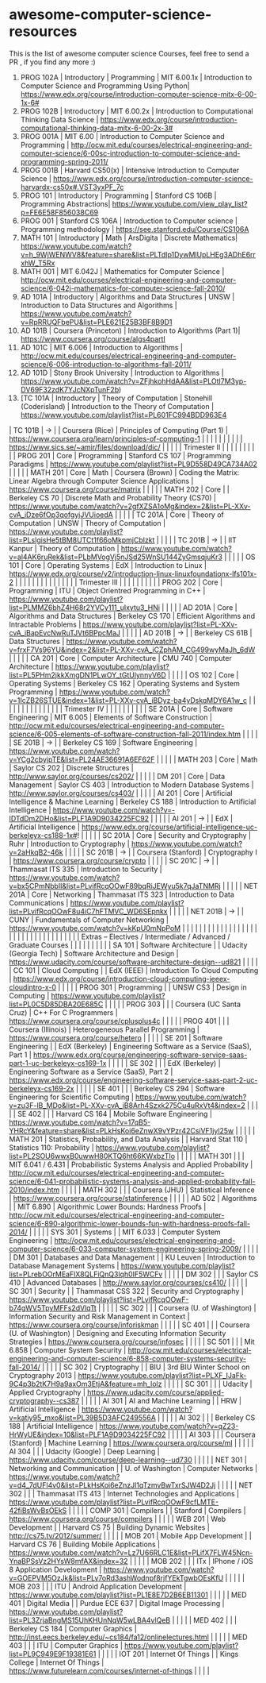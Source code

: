 # awesome-computer-science-resources

This is the list of awesome computer science Courses, feel free to send a PR , if you find any more :)

  1. PROG 102A | Introductory | Programming | MIT 6.00.1x | Introduction to Computer Science and Programming Using Python| https://www.edx.org/course/introduction-computer-science-mitx-6-00-1x-6#
  2. PROG 102B | Introductory | MIT 6.00.2x | Introduction to Computational Thinking Data Science | https://www.edx.org/course/introduction-computational-thinking-data-mitx-6-00-2x-3#
  3. PROG 001A | MIT 6.00     | Introduction to Computer Science and Programming  | http://ocw.mit.edu/courses/electrical-engineering-and-computer-science/6-00sc-introduction-to-computer-science-and-programming-spring-2011/
  4. PROG 001B | Harvard CS50(x) | Intensive Introduction to Computer Science | https://www.edx.org/course/introduction-computer-science-harvardx-cs50x#.VST3yxPF_7c
  5. PROG 101  | Introductory | Programming | Stanford CS 106B | Programming Abstractions| https://www.youtube.com/view_play_list?p=FE6E58F856038C69
  6. PROG 001  | Stanford CS 106A | Introduction to Computer science | Programming methodology | https://see.stanford.edu/Course/CS106A 
  7. MATH 101  | Introductory | Math | ArsDigita | Discrete Mathematics| https://www.youtube.com/watch?v=h_9WjWENWV8&feature=share&list=PLTdIp1DywMlUpLHEg3ADhE6rrxhW_T5Rx
  8. MATH 001  | MIT 6.042J | Mathematics for Computer Science | http://ocw.mit.edu/courses/electrical-engineering-and-computer-science/6-042j-mathematics-for-computer-science-fall-2010/
  9. AD 101A   | Introductory | Algorithms and Data Structures | UNSW | Introduction to Data Structures and Algorithms | https://www.youtube.com/watch?v=RpRRUQFbePU&list=PLE621E25B3BF8B9D1
  10. AD 101B  | Coursera (Princeton) | Introduction to Algorithms (Part 1)| https://www.coursera.org/course/algs4partI
  11. AD 101C  | MIT 6.006 | Introduction to Algorithms | http://ocw.mit.edu/courses/electrical-engineering-and-computer-science/6-006-introduction-to-algorithms-fall-2011/ 
  12. AD 101D  | Stony Brook University | Introduction to Algorithms | https://www.youtube.com/watch?v=ZFjhkohHdAA&list=PLOtl7M3yp-DV69F32zdK7YJcNXpTunF2b)
  13. [TC 101A  | Introductory | Theory of Computation | Stonehill (Coderisland) | Introduction to the Theory of Computation | https://www.youtube.com/playlist?list=PL601FC994BDD963E4
  
| TC 101B                                                         | →                                          |                                            | Coursera (Rice)             | Principles of Computing (Part 1)                                        | https://www.coursera.org/learn/principles-of-computing-1                                                                                                |  |  |  | 
|                                                                 |                                            |                                            |                             |                                                                         | https://www.sics.se/~amir/files/download/dic/                                                                                                           |  |  |  | 
| Trimester II                                                    |                                            |                                            |                             |                                                                         |                                                                                                                                                         |  |  |  | 
| PROG 201                                                        | Core                                       | Programming                                | Stanford CS 107             | Programming Paradigms                                                   | https://www.youtube.com/playlist?list=PL9D558D49CA734A02                                                                                                |  |  |  | 
| MATH 201                                                        | Core                                       | Math                                       | Coursera (Brown)            | Coding the Matrix: Linear Algebra through Computer Science Applications | https://www.coursera.org/course/matrix                                                                                                                  |  |  |  | 
| MATH 202                                                        | Core                                       |                                            | Berkeley CS 70              | Discrete Math and Probability Theory (CS70)                             | https://www.youtube.com/watch?v=2gfXZSA1oMg&index=2&list=PL-XXv-cvA_iDze6fOp3qofgyjJVUioedA                                                             |  |  |  | 
| TC 201A                                                         | Core                                       | Theory of Computation                      | UNSW                        | Theory of Computation                                                   | https://www.youtube.com/playlist?list=PLslgisHe5tBM8UTCt1f66oMkpmjCblzkt                                                                                |  |  |  | 
| TC 201B                                                         | →                                          |                                            | IIT Kanpur                  | Theory of Computation                                                   | https://www.youtube.com/watch?v=al4AK6ruRek&list=PLbMVogVj5nJSd25WnSU144ZyGmsqjuKr3                                                                     |  |  |  | 
| OS 101                                                          | Core                                       | Operating Systems                          | EdX                         | Introduction to Linux                                                   | https://www.edx.org/course/v2/introduction-linux-linuxfoundationx-lfs101x-2                                                                             |  |  |  | 
|                                                                 |                                            |                                            |                             |                                                                         |                                                                                                                                                         |  |  |  | 
| Trimester III                                                   |                                            |                                            |                             |                                                                         |                                                                                                                                                         |  |  |  | 
| PROG 202                                                        | Core                                       | Programming                                | ITU                         | Object Orientred Programming in C++                                     | https://www.youtube.com/playlist?list=PLMMZ6bhZ4H68r2YVCy111_uIxytu3_HNi                                                                                |  |  |  | 
| AD 201A                                                         | Core                                       | Algorithms and Data Structures             | Berkeley CS 170             | Efficient Algorithms and Intractable Problems                           | https://www.youtube.com/playlist?list=PL-XXv-cvA_iBapEvcNwRuTJVt6BPpcMaJ                                                                                |  |  |  | 
| AD 201B                                                         | →                                          |                                            | Berkeley CS 61B             | Data Structures                                                         | https://www.youtube.com/watch?v=frxF7Vs96YU&index=2&list=PL-XXv-cvA_iCZphAM_CG499wyMaJh_6dW                                                             |  |  |  | 
| CA 201                                                          | Core                                       | Computer Architecture                      | CMU 740                     | Computer Architecture                                                   | https://www.youtube.com/playlist?list=PL5PHm2jkkXmgDN1PLwOY_tGtUlynnyV6D                                                                                |  |  |  | 
| OS 102                                                          | Core                                       | Operating Systems                          | Berkeley CS 162             | Operating Systems and System Programming                                | https://www.youtube.com/watch?v=1IcZB26STUE&index=1&list=PL-XXv-cvA_iBDyz-ba4yDskqMDY6A1w_c                                                             |  |  |  | 
|                                                                 |                                            |                                            |                             |                                                                         |                                                                                                                                                         |  |  |  | 
| Trimester IV                                                    |                                            |                                            |                             |                                                                         |                                                                                                                                                         |  |  |  | 
| SE 201A                                                         | Core                                       | Software Engineering                       | MIT 6.005                   | Elements of Software Construction                                       | http://ocw.mit.edu/courses/electrical-engineering-and-computer-science/6-005-elements-of-software-construction-fall-2011/index.htm                      |  |  |  | 
| SE 201B                                                         | →                                          |                                            | Berkeley CS 169             | Software Engineering                                                    | https://www.youtube.com/watch?v=YCg2cbyjpTE&list=PL24AE36691A6EF62F                                                                                     |  |  |  | 
| MATH 203                                                        | Core                                       | Math                                       | Saylor CS 202               | Discrete Structures                                                     | http://www.saylor.org/courses/cs202/                                                                                                                    |  |  |  | 
| DM 201                                                          | Core                                       | Data Management                            | Saylor CS 403               | Introduction to Modern Database Systems                                 | http://www.saylor.org/courses/cs403/                                                                                                                    |  |  |  | 
| AI 201                                                          | Core                                       | Artificial Intelligence & Machine Learning | Berkeley CS 188             | Introduction to Artificial Intelligence                                 | https://www.youtube.com/watch?v=-IDTdDm2DHo&list=PLF1A9D9034225FC92                                                                                     |  |  |  | 
| AI 201                                                          | →                                          |                                            | EdX                         | Artificial Intelligence                                                 | https://www.edx.org/course/artificial-intelligence-uc-berkeleyx-cs188-1x#!                                                                              |  |  |  | 
| SC 201A                                                         | Core                                       | Security and Cryptography                  | Ruhr                        | Introduction to Cryptography                                            | https://www.youtube.com/watch?v=2aHkqB2-46k                                                                                                             |  |  |  | 
| SC 201B                                                         | →                                          |                                            | Coursera (Stanford)         | Cryptography I                                                          | https://www.coursera.org/course/crypto                                                                                                                  |  |  |  | 
| SC 201C                                                         | →                                          |                                            | Thammasat ITS 335           | Introduction to Security                                                | https://www.youtube.com/watch?v=bx5CPmNbblI&list=PLvifRcqOOwF89bqRiJEWyu5k7qJaTNMRj                                                                     |  |  |  | 
| NET 201A                                                        | Core                                       | Networking                                 | Thammasat ITS 323           | Introduction to Data Communications                                     | https://www.youtube.com/playlist?list=PLvifRcqOOwF8u4iC7hFTMVC_WD6SEpnkx                                                                                |  |  |  | 
| NET 201B                                                        | →                                          |                                            | CUNY                        | Fundamentals of Computer Networking                                     | https://www.youtube.com/watch?v=kKpU0mNpPoM                                                                                                             |  |  |  | 
|                                                                 |                                            |                                            |                             |                                                                         |                                                                                                                                                         |  |  |  | 
|                                                                 |                                            |                                            |                             |                                                                         |                                                                                                                                                         |  |  |  | 
|                                                                 |                                            |                                            |                             |                                                                         |                                                                                                                                                         |  |  |  | 
| Extras – Electives / Intermediate / Advanced / Graduate Courses |                                            |                                            |                             |                                                                         |                                                                                                                                                         |  |  |  | 
| SA 101                                                          | Software Architecture                      |                                            | Udacity (Georgia Tech)      | Software Architecture and Design                                        | https://www.udacity.com/course/software-architecture-design--ud821                                                                                      |  |  |  | 
| CC 101                                                          | Cloud Computing                            |                                            | EdX (IEEE)                  | Introduction To Cloud Computing                                         | https://www.edx.org/course/introduction-cloud-computing-ieeex-cloudintro-x-0                                                                            |  |  |  | 
| PROG 301                                                        | Programming                                |                                            | UNSW CS3                    | Design in Computing                                                     | https://www.youtube.com/playlist?list=PL0C5D85DBA20E685C                                                                                                |  |  |  | 
| PROG 303                                                        |                                            |                                            | Coursera (UC Santa Cruz)    | C++ For C Programmers                                                   | https://www.coursera.org/course/cplusplus4c                                                                                                             |  |  |  | 
| PROG 401                                                        |                                            |                                            | Coursera (Illinois)         | Heterogeneous Parallel Programming                                      | https://www.coursera.org/course/hetero                                                                                                                  |  |  |  | 
| SE 201                                                          | Software Engineering                       |                                            | EdX (Berkeley)              | Engineering Software as a Service (SaaS), Part 1                        | https://www.edx.org/course/engineering-software-service-saas-part-1-uc-berkeleyx-cs169-1x                                                               |  |  |  | 
| SE 302                                                          |                                            |                                            | EdX (Berkeley)              | Engineering Software as a Service (SaaS), Part 2                        | https://www.edx.org/course/engineering-software-service-saas-part-2-uc-berkeleyx-cs169-2x                                                               |  |  |  | 
| SE 401                                                          |                                            |                                            | Berkeley CS 294             | Software Engineering for Scientific Computing                           | https://www.youtube.com/watch?v=zu3F-lB_MDo&list=PL-XXv-cvA_iB8Arh4Szxk275Cu4uRxVt4&index=2                                                             |  |  |  | 
| SE 402                                                          |                                            |                                            | Harvard CS 164              | Mobile Software Engineering                                             | https://www.youtube.com/watch?v=17qB5-YHRcY&feature=share&list=PLkHsKoi6eZnwX9vYPzr42CsiVF1jyl25w                                                       |  |  |  | 
| MATH 201                                                        | Statistics, Probability, and Data Analysis |                                            | Harvard Stat 110            | Statistics 110: Probability                                             | https://www.youtube.com/playlist?list=PL2SOU6wwxB0uwwH80KTQ6ht66KWxbzTIo                                                                                |  |  |  | 
| MATH 301                                                        |                                            |                                            | MIT 6.041 / 6.431           | Probabilistic Systems Analysis and Applied Probability                  | http://ocw.mit.edu/courses/electrical-engineering-and-computer-science/6-041-probabilistic-systems-analysis-and-applied-probability-fall-2010/index.htm |  |  |  | 
| MATH 302                                                        |                                            |                                            | Coursera (JHU)              | Statistical Inference                                                   | https://www.coursera.org/course/statinference                                                                                                           |  |  |  | 
| AD 502                                                          | Algorithms                                 |                                            | MIT 6.890                   | Algorithmic Lower Bounds: Hardness Proofs                               | http://ocw.mit.edu/courses/electrical-engineering-and-computer-science/6-890-algorithmic-lower-bounds-fun-with-hardness-proofs-fall-2014/               |  |  |  | 
| SYS 301                                                         | Systems                                    |                                            | MIT 6.033                   | Computer System Engineering                                             | http://ocw.mit.edu/courses/electrical-engineering-and-computer-science/6-033-computer-system-engineering-spring-2009/                                   |  |  |  | 
| DM 301                                                          | Databases and Data Management              |                                            | KU Leuven                   | Introduction to Database Management Systems                             | https://www.youtube.com/playlist?list=PLrebOOrMEaFlX8QLFiQnQ3lqh0IF5WCFv                                                                                |  |  |  | 
| DM 302                                                          |                                            |                                            | Saylor CS 410               | Advanced Databases                                                      | http://www.saylor.org/courses/cs410/                                                                                                                    |  |  |  | 
| SC 301                                                          | Security                                   |                                            | Thammasat CSS 322           | Security and Cryptography                                               | https://www.youtube.com/playlist?list=PLvifRcqOOwF-b74gWV5TpyMFFs2dVlqTt                                                                                |  |  |  | 
| SC 302                                                          |                                            |                                            | Coursera (U. of Washington) | Information Security and Risk Management in Context                     | https://www.coursera.org/course/inforiskman                                                                                                             |  |  |  | 
| SC 401                                                          |                                            |                                            | Coursera (U. of Washington) | Designing and Executing Information Security Strategies                 | https://www.coursera.org/course/infosec                                                                                                                 |  |  |  | 
| SC 501                                                          |                                            |                                            | Mit 6.858                   | Computer System Security                                                | http://ocw.mit.edu/courses/electrical-engineering-and-computer-science/6-858-computer-systems-security-fall-2014/                                       |  |  |  | 
| SC 302                                                          | Cryptography                               |                                            | BIU                         | 3rd BIU Winter School on Cryptography 2013                              | https://www.youtube.com/playlist?list=PLXF_IJaFk-9C4p3b2tK7H9a9axOm3EtjA&feature=mh_lolz                                                                |  |  |  | 
| SC 301                                                          |                                            |                                            | Udacity                     | Applied Cryptography                                                    | https://www.udacity.com/course/applied-cryptography--cs387                                                                                              |  |  |  | 
| AI 301                                                          | AI and Machine Learning                    |                                            | HRW                         | Artificial Intelligence                                                 | https://www.youtube.com/watch?v=katiy95_mxo&list=PL39B5D3AFC249556A                                                                                     |  |  |  | 
| AI 302                                                          |                                            |                                            | Berkeley CS 188             | Artificial Intelligence                                                 | https://www.youtube.com/watch?v=qZ23-HrWyUE&index=10&list=PLF1A9D9034225FC92                                                                            |  |  |  | 
| AI 303                                                          |                                            |                                            | Coursera (Stanford)         | Machine Learning                                                        | https://www.coursera.org/course/ml                                                                                                                      |  |  |  | 
| AI 304                                                          |                                            |                                            | Udacity (Google)            | Deep Learning                                                           | https://www.udacity.com/course/deep-learning--ud730                                                                                                     |  |  |  | 
| NET 301                                                         | Networking and Communication               |                                            | U. of Washington            | Computer Networks                                                       | https://www.youtube.com/watch?v=d4_7dUFl4v0&list=PLkHsKoi6eZnzJl1qTzmvBwTxrSJW4D2Jj                                                                     |  |  |  | 
| NET 302                                                         |                                            |                                            | Thammasat ITS 413           | Internet Technologies and Applications                                  | https://www.youtube.com/playlist?list=PLvifRcqOOwF9cfLMTE-42fiBsWvBsOEkS                                                                                |  |  |  | 
| COMP 301                                                        | Compilers                                  |                                            | Stanford                    | Compilers                                                               | https://www.coursera.org/course/compilers                                                                                                               |  |  |  | 
| WEB 201                                                         | Web Development                            |                                            | Harvard CS 75               | Building Dynamic Websites                                               | http://cs75.tv/2012/summer/                                                                                                                             |  |  |  | 
| MOB 201                                                         | Mobile App Development                     |                                            | Harvard CS 76               | Building Mobile Applications                                            | https://www.youtube.com/watch?v=Lz7U66RLC1E&list=PLifX7FLW45Ncn-YnaBPSsVz2HYsW8mfAX&index=32                                                            |  |  |  | 
| MOB 202                                                         |                                            |                                            | ITx                         | IPhone / iOS 8 Application Development                                  | https://www.youtube.com/watch?v=GOEPVM5OzJk&list=PLy7oRd3ashWodnpf8rjfYEkTgwbOEsKfU                                                                     |  |  |  | 
| MOB 203                                                         |                                            |                                            | ITU                         | Android Application Development                                         | https://www.youtube.com/playlist?list=PL1E8E7D2B6EB11301                                                                                                |  |  |  | 
| MED 401                                                         | Digital Media                              |                                            | Purdue ECE 637              | Digital Image Processing                                                | https://www.youtube.com/playlist?list=PL3ZrjaBngMS15UhKHUnNqW5wLBA4vlQeB                                                                                |  |  |  | 
| MED 402                                                         |                                            |                                            | Berkeley CS 184             | Computer Graphics                                                       | http://inst.eecs.berkeley.edu/~cs184/fa12/onlinelectures.html                                                                                           |  |  |  | 
| MED 403                                                         |                                            |                                            | ITU                         | Computer Graphics                                                       | https://www.youtube.com/playlist?list=PL9C949E9F19381E61                                                                                                |  |  |  | 
| IOT 201                                                         | Internet Of Things                         |                                            | Kings College               | Internet Of Things                                                      | https://www.futurelearn.com/courses/internet-of-things                                                                                                  |  |  |  | 

